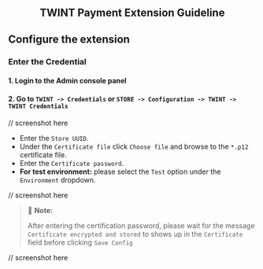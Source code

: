 <p align="center" style="font-size:150%"><b>TWINT Payment Extension Guideline</b></p>

## Configure the extension

### Enter the Credential

#### 1. Login to the Admin console panel

#### 2. Go to `TWINT -> Credentials` or `STORE -> Configuration -> TWINT -> TWINT Credentials`

// screenshot here

- Enter the `Store UUID`.
- Under the `Certificate file` click `Choose file` and browse to the `*.p12` certificate file.
- Enter the `Certificate password`.
- **For test environment:** please select the `Test` option under the `Environment` dropdown.

// screenshot here

> 🚩 **Note:**
> 
> After entering the certification password, please wait for the message `Certificate encrypted and stored` to shows up in the `Certificate` field before clicking `Save Config`

// screenshot here

